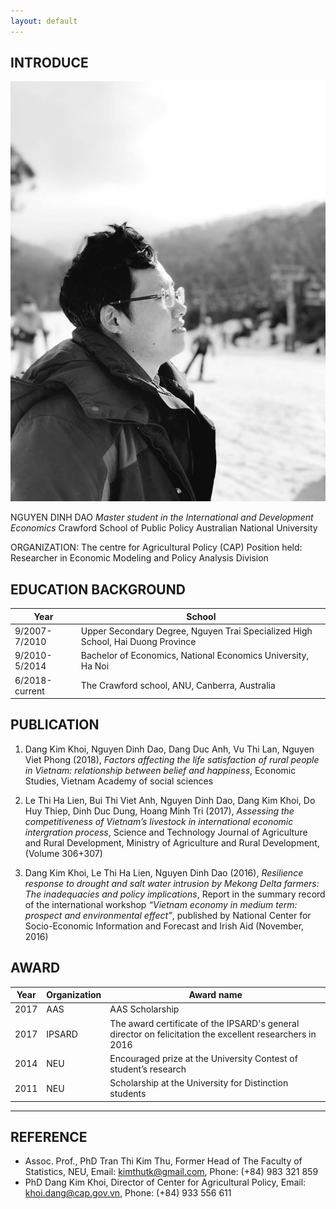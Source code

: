 ```yaml
---
layout: default
---
```


## INTRODUCE

<img class="profile-picture" src="daonguyen.jpg">

NGUYEN DINH DAO
*Master student in the International and Development Economics*
Crawford School of Public Policy
Australian National University

ORGANIZATION: The centre for Agricultural Policy (CAP)
Position held: Researcher in Economic Modeling and Policy Analysis Division

                              
## EDUCATION BACKGROUND

Year | School
-----|--------
9/2007-7/2010 | Upper Secondary Degree, Nguyen Trai Specialized High School,                                                             Hai Duong Province
9/2010-5/2014 | Bachelor of Economics, National Economics University, Ha Noi
6/2018-current| The Crawford school, ANU, Canberra, Australia


## PUBLICATION

1. Dang Kim Khoi, Nguyen Dinh Dao, Dang Duc Anh, Vu Thi Lan, Nguyen Viet Phong (2018), *Factors affecting the life satisfaction of rural people in Vietnam: relationship between belief and happiness*, Economic Studies, Vietnam Academy of social sciences

2. Le Thi Ha Lien, Bui Thi Viet Anh, Nguyen Dinh Dao, Dang Kim Khoi, Do Huy Thiep, Dinh Duc Dung, Hoang Minh Tri (2017), *Assessing the competitiveness of Vietnam’s livestock in international economic intergration process*, Science and Technology Journal of Agriculture and Rural Development, Ministry of Agriculture and Rural Development, (Volume 306+307)

3. Dang Kim Khoi, Le Thi Ha Lien, Nguyen Dinh Dao (2016), *Resilience response to drought and salt water intrusion by Mekong Delta farmers: The inadequacies and policy implications*, Report in the summary record of the international workshop *“Vietnam economy in medium term: prospect and environmental effect”*, published by National Center for Socio-Economic Information and Forecast and Irish Aid (November, 2016)

## AWARD

Year | Organization | Award name
-----|-------|--------
2017 | AAS |  AAS Scholarship
2017 | IPSARD | The award certificate of the IPSARD's general director on felicitation the excellent researchers in 2016
2014 | NEU | Encouraged prize at the University Contest of student’s research
2011 | NEU  | Scholarship at the University for Distinction students


---

## REFERENCE

* Assoc. Prof., PhD Tran Thi Kim Thu, Former Head of The Faculty of Statistics, NEU, Email: kimthutk@gmail.com, Phone: (+84) 983 321 859
* PhD Dang Kim Khoi, Director of Center for Agricultural Policy, Email: khoi.dang@cap.gov.vn, Phone: (+84) 933 556 611





